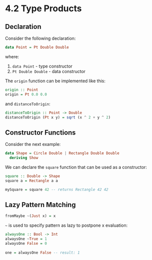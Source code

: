 # 4.2 Type Products

## Declaration

Consider the following declaration:

```haskell
data Point = Pt Double Double
```

where:

1. `data Point` - type constructor
2. `Pt Double Double` - data constructor

The `origin` function can be implemented like this:

```haskell
origin :: Point
origin = Pt 0.0 0.0
```

and `distanceToOrigin`:

```haskell
distanceToOrigin :: Point -> Double
distanceToOrigin (Pt x y) = sqrt (x ^ 2 + y ^ 2)
```

## Constructor Functions

Consider the next example:

```haskell
data Shape = Circle Double | Rectangle Double Double
  deriving Show
```

We can declare the `square` function that can be used as a constructor:

```haskell
square :: Double -> Shape
square a = Rectangle a a

mySquare = square 42 -- returns Rectangle 42 42
```

## Lazy Pattern Matching

```haskell
fromMaybe ~(Just x) = x
```

`~` is used to specify pattern as lazy to postpone x evaluation:

```haskell
alwaysOne :: Bool -> Int
alwaysOne ~True = 1
alwaysOne False = 0
  
one = alwaysOne False -- result: 1
```